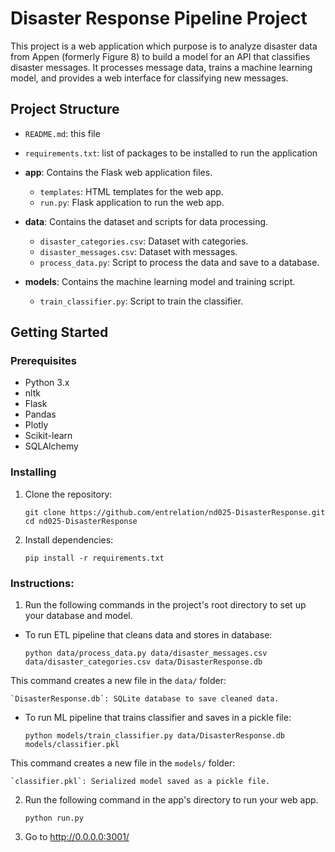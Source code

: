 # Disaster Response Pipeline Project

This project is a web application which purpose is to analyze disaster data from Appen (formerly Figure 8) to build a model for an API that classifies disaster messages. 
It processes message data, trains a machine learning model, and provides a web interface for classifying new messages.

## Project Structure

- `README.md`: this file
- `requirements.txt`: list of packages to be installed to run the application

- **app**: Contains the Flask web application files.
  - `templates`: HTML templates for the web app.
  - `run.py`: Flask application to run the web app.

- **data**: Contains the dataset and scripts for data processing.
  - `disaster_categories.csv`: Dataset with categories.
  - `disaster_messages.csv`: Dataset with messages.
  - `process_data.py`: Script to process the data and save to a database.

- **models**: Contains the machine learning model and training script.
  - `train_classifier.py`: Script to train the classifier.

## Getting Started

### Prerequisites

- Python 3.x
- nltk
- Flask
- Pandas
- Plotly
- Scikit-learn
- SQLAlchemy


### Installing

1. Clone the repository:
    
   `git clone https://github.com/entrelation/nd025-DisasterResponse.git`
   `cd nd025-DisasterResponse`

3. Install dependencies:

    `pip install -r requirements.txt`


### Instructions:

1. Run the following commands in the project's root directory to set up your database and model.

- To run ETL pipeline that cleans data and stores in database:

    `python data/process_data.py data/disaster_messages.csv data/disaster_categories.csv data/DisasterResponse.db`
    
This command creates a new file in the `data/` folder:
    
    `DisasterResponse.db`: SQLite database to save cleaned data.
        
- To run ML pipeline that trains classifier and saves in a pickle file:

    `python models/train_classifier.py data/DisasterResponse.db models/classifier.pkl`

This command creates a new file in the `models/` folder:

    `classifier.pkl`: Serialized model saved as a pickle file.

2. Run the following command in the app's directory to run your web app.

    `python run.py`

3. Go to http://0.0.0.0:3001/
